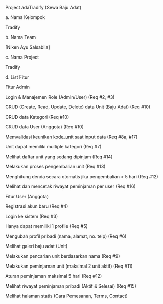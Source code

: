 Project adaTradify (Sewa Baju Adat)

a. Nama Kelompok

Tradify

b. Nama Team

[Niken Ayu Salsabila]

c. Nama Project

Tradify

d. List Fitur

Fitur Admin

Login & Manajemen Role (Admin/User) (Req #2, #3)

CRUD (Create, Read, Update, Delete) data Unit (Baju Adat) (Req #10)

CRUD data Kategori (Req #10)

CRUD data User (Anggota) (Req #10)

Memvalidasi keunikan kode_unit saat input data (Req #8a, #17)

Unit dapat memiliki multiple kategori (Req #7)

Melihat daftar unit yang sedang dipinjam (Req #14)

Melakukan proses pengembalian unit (Req #13)

Menghitung denda secara otomatis jika pengembalian > 5 hari (Req #12)

Melihat dan mencetak riwayat peminjaman per user (Req #16)

Fitur User (Anggota)

Registrasi akun baru (Req #4)

Login ke sistem (Req #3)

Hanya dapat memiliki 1 profile (Req #5)

Mengubah profil pribadi (nama, alamat, no. telp) (Req #6)

Melihat galeri baju adat (Unit)

Melakukan pencarian unit berdasarkan nama (Req #9)

Melakukan peminjaman unit (maksimal 2 unit aktif) (Req #11)

Aturan peminjaman maksimal 5 hari (Req #12)

Melihat riwayat peminjaman pribadi (Aktif & Selesai) (Req #15)

Melihat halaman statis (Cara Pemesanan, Terms, Contact)
